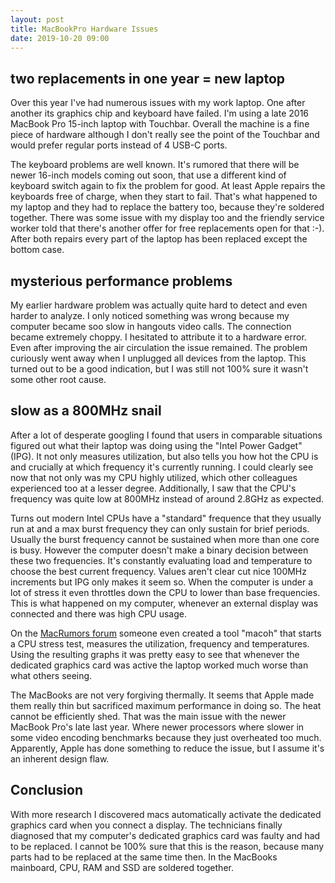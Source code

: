 ```yaml
---
layout: post
title: MacBookPro Hardware Issues
date: 2019-10-20 09:00
---
```


## two replacements in one year = new laptop

Over this year I've had numerous issues with my work laptop. One after another its graphics chip and keyboard have failed. I'm using a late 2016 MacBook Pro 15-inch laptop with Touchbar. Overall the machine is a fine piece of hardware although I don't really see the point of the Touchbar and would prefer regular ports instead of 4 USB-C ports.

The keyboard problems are well known. It's rumored that there will be newer 16-inch models coming out soon, that use a different kind of keyboard switch again to fix the problem for good. At least Apple repairs the keyboards free of charge, when they start to fail. That's what happened to my laptop and they had to replace the battery too, because they're soldered together. There was some issue with my display too and the friendly service worker told that there's another offer for free replacements open for that :-). After both repairs every part of the laptop has been replaced except the bottom case.

## mysterious performance problems

My earlier hardware problem was actually quite hard to detect and even harder to analyze. I only noticed something was wrong because my computer became soo slow in hangouts video calls. The connection became extremely choppy. I hesitated to attribute it to a hardware error. Even after improving the air circulation the issue remained. The problem curiously went away when I unplugged all devices from the laptop. This turned out to be a good indication, but I was still not 100% sure it wasn't some other root cause.

## slow as a 800MHz snail

After a lot of desperate googling I found that users in comparable situations figured out what their laptop was doing using the "Intel Power Gadget" (IPG). It not only measures utilization, but also tells you how hot the CPU is and crucially at which frequency it's currently running. I could clearly see now that not only was my CPU highly utilized, which other colleagues experienced too at a lesser degree. Additionally, I saw that the CPU's frequency was quite low at 800MHz instead of around 2.8GHz as expected.

Turns out modern Intel CPUs have a "standard" frequence that they usually run at and a max burst frequency they can only sustain for brief periods. Usually the burst frequency cannot be sustained when more than one core is busy. However the computer doesn't make a binary decision between these two frequencies. It's constantly evaluating load and temperature to choose the best current frequency. Values aren't clear cut nice 100MHz increments but IPG only makes it seem so. When the computer is under a lot of stress it even throttles down the CPU to lower than base frequencies. This is what happened on my computer, whenever an external display was connected and there was high CPU usage.

On the [MacRumors forum](https://forums.macrumors.com/threads/automated-tool-to-reveal-throttling-and-overheating-github.1731178/) someone even created a tool "macoh" that starts a CPU stress test, measures the utilization, frequency and temperatures. Using the resulting graphs it was pretty easy to see that whenever the dedicated graphics card was active the laptop worked much worse than what others seeing.

The MacBooks are not very forgiving thermally. It seems that Apple made them really thin but sacrificed maximum performance in doing so. The heat cannot be efficiently shed. That was the main issue with the newer MacBook Pro's late last year. Where newer processors where slower in some video encoding benchmarks because they just overheated too much. Apparently, Apple has done something to reduce the issue, but I assume it's an inherent design flaw.

## Conclusion

With more research I discovered macs automatically activate the dedicated graphics card when you connect a display. The technicians finally diagnosed that my computer's dedicated graphics card was faulty and had to be replaced. I cannot be 100% sure that this is the reason, because many parts had to be replaced at the same time then. In the MacBooks mainboard, CPU, RAM and SSD are soldered together.

